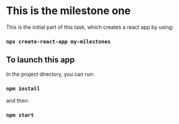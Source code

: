 # This is the milestone one

This is the initial part of this task, which creates a react app by using:

### `npx create-react-app my-milestones`

## To launch this app

In the project directory, you can run:

### `npm install`

and then:

### `npm start`
